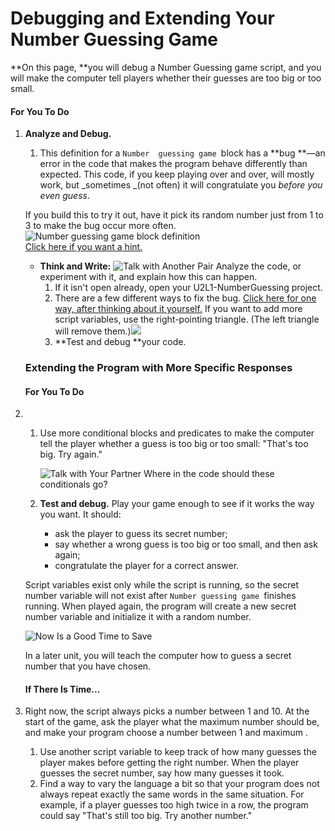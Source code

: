 # Debugging and Extending Your Number Guessing Game

**On this page, **you will debug a Number Guessing game script, and you will make the computer tell players whether their guesses are too big or too small.

#### For You To Do

1. **Analyze and Debug.**  
   1. This definition for a `Number  guessing game `block has a **bug **—an error in the code that makes the program behave differently than expected. This code, if you keep playing over and over, will mostly work, but _sometimes _\(not often\) it will congratulate you _before you even guess_.

   If you build this to try it out, have it pick its random number just from 1 to 3 to make the bug occur more often.  
      ![](http://bjc.edc.org/bjc-r/img/2-complexity/number-guessing-game-definition.png "Number guessing game block definition")  
      [Click here if you want a hint.](http://bjc.edc.org/bjc-r/cur/programming/2-complexity/1-variables-games/2-debugging-extending.html?topic=nyc_bjc%2F2-conditionals-abstraction.topic&course=bjc4nyc.html&novideo&noassignment#hint-1)

   * **Think and Write:**
     ![](http://bjc.edc.org/bjc-r/img/icons/talk-with-another-pair.png "Talk with Another Pair")
     Analyze the code, or experiment with it, and explain how this can happen.
     1. If it isn't open already, open your U2L1-NumberGuessing project.
     2. There are a few different ways to fix the bug.
        [Click here for one way, after thinking about it yourself.](http://bjc.edc.org/bjc-r/cur/programming/2-complexity/1-variables-games/2-debugging-extending.html?topic=nyc_bjc%2F2-conditionals-abstraction.topic&course=bjc4nyc.html&novideo&noassignment#hint-2)
        If you want to add more script variables, use the right-pointing triangle. \(The left triangle will remove them.\)![](http://bjc.edc.org/bjc-r/img/2-complexity/script-variables-adding.gif)
     3. **Test and debug **your code.

   ### Extending the Program with More Specific Responses

   #### For You To Do

2. 1. Use more conditional blocks and predicates to make the computer tell the player whether a guess is too big or too small: "That's too big. Try again."

      ![](http://bjc.edc.org/bjc-r/img/icons/talk-with-your-partner.png "Talk with Your Partner") Where in the code should these conditionals go?

   2. **Test and debug.**
      Play your game enough to see if it works the way you want. It should:
      * ask the player to guess its secret number;
      * say whether a wrong guess is too big or too small, and then ask again;
      * congratulate the player for a correct answer.

   Script variables exist only while the script is running, so the secret number variable will not exist after `Number guessing game `finishes running. When played again, the program will create a new secret number variable and initialize it with a random number.

   ![](http://bjc.edc.org/bjc-r/img/icons/save-now.png "Now Is a Good Time to Save")

   In a later unit, you will teach the computer how to guess a secret number that you have chosen.

   #### If There Is Time...

3. Right now, the script always picks a number between 1 and 10. At the start of the game, ask the player what the maximum number should be, and make your program choose a number between 1 and maximum .  
   1. Use another script variable to keep track of how many guesses the player makes before getting the right number. When the player guesses the secret number, say how many guesses it took.  
   2. Find a way to vary the language a bit so that your program does not always repeat exactly the same words in the same situation. For example, if a player guesses too high twice in a row, the program could say "That's still too big. Try another number."



